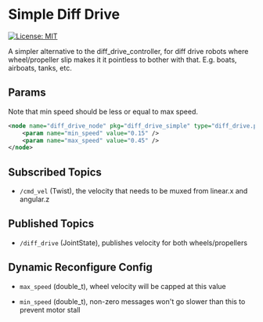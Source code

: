 # Simple Diff Drive

[![License: MIT](https://img.shields.io/badge/License-MIT-yellow.svg)](https://opensource.org/licenses/MIT)

A simpler alternative to the diff_drive_controller, for diff drive robots where wheel/propeller slip makes it it pointless to bother with that. E.g. boats, airboats, tanks, etc.

## Params

Note that min speed should be less or equal to max speed.
```xml
<node name="diff_drive_node" pkg="diff_drive_simple" type="diff_drive.py" output="screen">
	<param name="min_speed" value="0.15" />
	<param name="max_speed" value="0.45" />
</node>
```

## Subscribed Topics

 - `/cmd_vel` (Twist), the velocity that needs to be muxed from linear.x and angular.z

## Published Topics

- `/diff_drive` (JointState), publishes velocity for both wheels/propellers


## Dynamic Reconfigure Config

 - `max_speed` (double_t), wheel velocity will be capped at this value

 - `min_speed` (double_t), non-zero messages won't go slower than this to prevent motor stall
